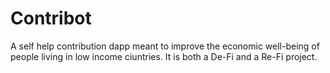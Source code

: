 # Contribot
A self help contribution dapp meant to improve the economic well-being of people living in low income ciuntries. It is both a De-Fi and a Re-Fi project.
